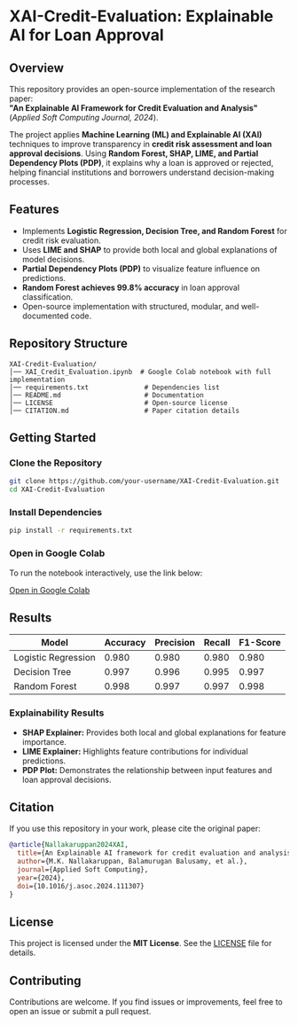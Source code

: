 # XAI-Credit-Evaluation: Explainable AI for Loan Approval  

## Overview  
This repository provides an open-source implementation of the research paper:  
**"An Explainable AI Framework for Credit Evaluation and Analysis"** (*Applied Soft Computing Journal, 2024*).  

The project applies **Machine Learning (ML) and Explainable AI (XAI)** techniques to improve transparency in **credit risk assessment and loan approval decisions**. Using **Random Forest, SHAP, LIME, and Partial Dependency Plots (PDP)**, it explains why a loan is approved or rejected, helping financial institutions and borrowers understand decision-making processes.  

## Features  
- Implements **Logistic Regression, Decision Tree, and Random Forest** for credit risk evaluation.  
- Uses **LIME and SHAP** to provide both local and global explanations of model decisions.  
- **Partial Dependency Plots (PDP)** to visualize feature influence on predictions.  
- **Random Forest achieves 99.8% accuracy** in loan approval classification.  
- Open-source implementation with structured, modular, and well-documented code.  

## Repository Structure  
```
XAI-Credit-Evaluation/
│── XAI_Credit_Evaluation.ipynb  # Google Colab notebook with full implementation
│── requirements.txt              # Dependencies list
│── README.md                     # Documentation
│── LICENSE                       # Open-source license
│── CITATION.md                   # Paper citation details
```

## Getting Started  

### Clone the Repository  
```bash
git clone https://github.com/your-username/XAI-Credit-Evaluation.git
cd XAI-Credit-Evaluation
```

### Install Dependencies  
```bash
pip install -r requirements.txt
```

### Open in Google Colab  
To run the notebook interactively, use the link below:  

[Open in Google Colab](https://colab.research.google.com/drive/1XQ3X9CXkqtAXIzm1L9PmbNSOZCxbaqR6?usp=sharing)  

## Results  
| Model            | Accuracy | Precision | Recall | F1-Score |
|-----------------|---------|----------|--------|---------|
| Logistic Regression | 0.980  | 0.980  | 0.980  | 0.980  |
| Decision Tree      | 0.997  | 0.996  | 0.995  | 0.997  |
| Random Forest | 0.998  | 0.997  | 0.997  | 0.998  |

### Explainability Results  
- **SHAP Explainer:** Provides both local and global explanations for feature importance.  
- **LIME Explainer:** Highlights feature contributions for individual predictions.  
- **PDP Plot:** Demonstrates the relationship between input features and loan approval decisions.  

## Citation  
If you use this repository in your work, please cite the original paper:  
```bibtex
@article{Nallakaruppan2024XAI,
  title={An Explainable AI framework for credit evaluation and analysis},
  author={M.K. Nallakaruppan, Balamurugan Balusamy, et al.},
  journal={Applied Soft Computing},
  year={2024},
  doi={10.1016/j.asoc.2024.111307}
}
```

## License  
This project is licensed under the **MIT License**. See the [LICENSE](LICENSE) file for details.  

## Contributing  
Contributions are welcome. If you find issues or improvements, feel free to open an issue or submit a pull request.  

